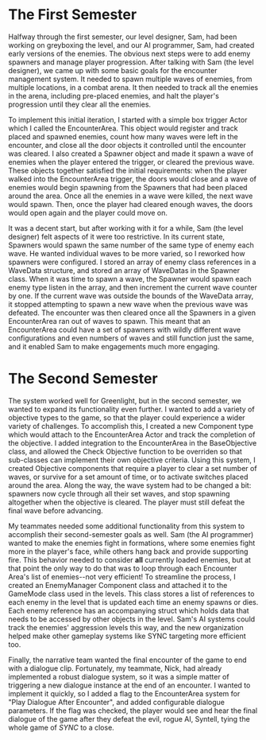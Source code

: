 # The First Semester

Halfway through the first semester, our level designer, Sam, had been working on greyboxing the level, and our AI programmer, Sam, had created early versions of the enemies. The obvious next steps were to add enemy spawners and manage player progression. After talking with Sam (the level designer), we came up with some basic goals for the encounter management system. It needed to spawn multiple waves of enemies, from multiple locations, in a combat arena. It then needed to track all the enemies in the arena, including pre-placed enemies, and halt the player's progression until they clear all the enemies.

To implement this initial iteration, I started with a simple box trigger Actor which I called the EncounterArea. This object would register and track placed and spawned enemies, count how many waves were left in the encounter, and close all the door objects it controlled until the encounter was cleared. I also created a Spawner object and made it spawn a wave of enemies when the player entered the trigger, or cleared the previous wave. These objects together satisfied the initial requirements: when the player walked into the EncounterArea trigger, the doors would close and a wave of enemies would begin spawning from the Spawners that had been placed around the area. Once all the enemies in a wave were killed, the next wave would spawn. Then, once the player had cleared enough waves, the doors would open again and the player could move on.

It was a decent start, but after working with it for a while, Sam (the level designer) felt aspects of it were too restrictive. In its current state, Spawners would spawn the same number of the same type of enemy each wave. He wanted individual waves to be more varied, so I reworked how spawners were configured. I stored an array of enemy class references in a WaveData structure, and stored an array of WaveDatas in the Spawner class. When it was time to spawn a wave, the Spawner would spawn each enemy type listen in the array, and then increment the current wave counter by one. If the current wave was outside the bounds of the WaveData array, it stopped attempting to spawn a new wave when the previous wave was defeated. The encounter was then cleared once all the Spawners in a given EncounterArea ran out of waves to spawn. This meant that an EncounterArea could have a set of spawners with wildly different wave configurations and even numbers of waves and still function just the same, and it enabled Sam to make engagements much more engaging.

# The Second Semester

The system worked well for Greenlight, but in the second semester, we wanted to expand its functionality even further. I wanted to add a variety of objective types to the game, so that the player could experience a wider variety of challenges. To accomplish this, I created a new Component type which would attach to the EncounterArea Actor and track the completion of the objective. I added integration to the EncounterArea in the BaseObjective class, and allowed the Check Objective function to be overriden so that sub-classes can implement their own objective criteria. Using this system, I created Objective components that require a player to clear a set number of waves, or survive for a set amount of time, or to activate switches placed around the area. Along the way, the wave system had to be changed a bit: spawners now cycle through all their set waves, and stop spawning altogether when the objective is cleared. The player must still defeat the final wave before advancing.

My teammates needed some additional functionality from this system to accomplish their second-semester goals as well. Sam (the AI programmer) wanted to make the enemies fight in formations, where some enemies fight more in the player's face, while others hang back and provide supporting fire. This behavior needed to consider **all** currently loaded enemies, but at that point the only way to do that was to loop through each Encounter Area's list of enemies--not very efficient! To streamline the process, I created an EnemyManager Component class and attached it to the GameMode class used in the levels. This class stores a list of references to each enemy in the level that is updated each time an enemy spawns or dies. Each enemy reference has an accompanying struct which holds data that needs to be accessed by other objects in the level. Sam's AI systems could track the enemies' aggression levels this way, and the new organization helped make other gameplay systems like SYNC targeting more efficient too.

Finally, the narrative team wanted the final encounter of the game to end with a dialogue clip. Fortunately, my teammate, Nick, had already implemented a robust dialogue system, so it was a simple matter of triggering a new dialogue instance at the end of an encounter. I wanted to implement it quickly, so I added a flag to the EncounterArea system for "Play Dialogue After Encounter", and added configurable dialogue parameters. If the flag was checked, the player would see and hear the final dialogue of the game after they defeat the evil, rogue AI, Syntell, tying the whole game of _SYNC_ to a close.
